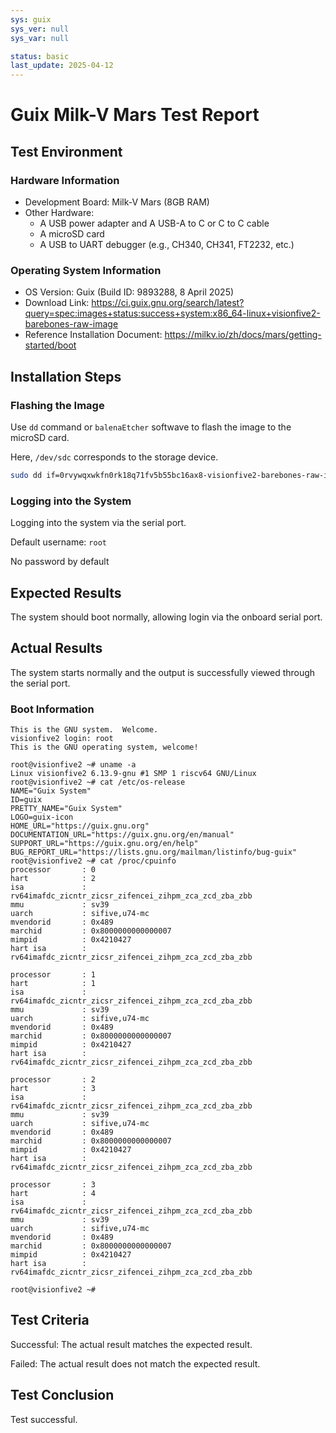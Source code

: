 ```yaml
---
sys: guix
sys_ver: null
sys_var: null

status: basic
last_update: 2025-04-12
---
```


# Guix Milk-V Mars Test Report

## Test Environment

### Hardware Information

- Development Board: Milk-V Mars (8GB RAM)
- Other Hardware:
  - A USB power adapter and A USB-A to C or C to C cable
  - A microSD card
  - A USB to UART debugger (e.g., CH340, CH341, FT2232, etc.)

### Operating System Information

- OS Version: Guix (Build ID: 9893288, 8 April 2025)
- Download Link: <https://ci.guix.gnu.org/search/latest?query=spec:images+status:success+system:x86_64-linux+visionfive2-barebones-raw-image>
- Reference Installation Document: <https://milkv.io/zh/docs/mars/getting-started/boot>

## Installation Steps

### Flashing the Image

Use `dd` command or `balenaEtcher` softwave to flash the image to the microSD card.

Here, `/dev/sdc` corresponds to the storage device.

```bash
sudo dd if=0rvywqxwkfn0rk18q71fv5b55bc16ax8-visionfive2-barebones-raw-image of=/dev/sdc bs=1M status=progress
```

### Logging into the System

Logging into the system via the serial port.

Default username: `root`

No password by default

## Expected Results

The system should boot normally, allowing login via the onboard serial port.

## Actual Results

The system starts normally and the output is successfully viewed through the serial port.

### Boot Information

```log
This is the GNU system.  Welcome.
visionfive2 login: root
This is the GNU operating system, welcome!

root@visionfive2 ~# uname -a
Linux visionfive2 6.13.9-gnu #1 SMP 1 riscv64 GNU/Linux
root@visionfive2 ~# cat /etc/os-release
NAME="Guix System"
ID=guix
PRETTY_NAME="Guix System"
LOGO=guix-icon
HOME_URL="https://guix.gnu.org"
DOCUMENTATION_URL="https://guix.gnu.org/en/manual"
SUPPORT_URL="https://guix.gnu.org/en/help"
BUG_REPORT_URL="https://lists.gnu.org/mailman/listinfo/bug-guix"
root@visionfive2 ~# cat /proc/cpuinfo
processor       : 0
hart            : 2
isa             : rv64imafdc_zicntr_zicsr_zifencei_zihpm_zca_zcd_zba_zbb
mmu             : sv39
uarch           : sifive,u74-mc
mvendorid       : 0x489
marchid         : 0x8000000000000007
mimpid          : 0x4210427
hart isa        : rv64imafdc_zicntr_zicsr_zifencei_zihpm_zca_zcd_zba_zbb

processor       : 1
hart            : 1
isa             : rv64imafdc_zicntr_zicsr_zifencei_zihpm_zca_zcd_zba_zbb
mmu             : sv39
uarch           : sifive,u74-mc
mvendorid       : 0x489
marchid         : 0x8000000000000007
mimpid          : 0x4210427
hart isa        : rv64imafdc_zicntr_zicsr_zifencei_zihpm_zca_zcd_zba_zbb

processor       : 2
hart            : 3
isa             : rv64imafdc_zicntr_zicsr_zifencei_zihpm_zca_zcd_zba_zbb
mmu             : sv39
uarch           : sifive,u74-mc
mvendorid       : 0x489
marchid         : 0x8000000000000007
mimpid          : 0x4210427
hart isa        : rv64imafdc_zicntr_zicsr_zifencei_zihpm_zca_zcd_zba_zbb

processor       : 3
hart            : 4
isa             : rv64imafdc_zicntr_zicsr_zifencei_zihpm_zca_zcd_zba_zbb
mmu             : sv39
uarch           : sifive,u74-mc
mvendorid       : 0x489
marchid         : 0x8000000000000007
mimpid          : 0x4210427
hart isa        : rv64imafdc_zicntr_zicsr_zifencei_zihpm_zca_zcd_zba_zbb

root@visionfive2 ~#
```

## Test Criteria

Successful: The actual result matches the expected result.

Failed: The actual result does not match the expected result.

## Test Conclusion

Test successful.
